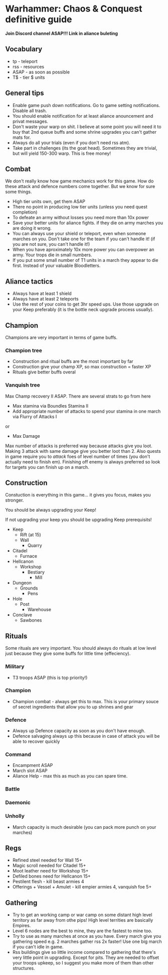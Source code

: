 # Warhammer: Chaos &amp; Conquest definitive guide
__Join Discord channel ASAP!!! Link in aliance buleting__

## Vocabulary
* tp - teleport
* rss - resources
* ASAP - as soon as possible
* T$ - tier $ units

## General tips

* Enable game push down notifications. Go to game setting notifications. Disable all trash.
* You should enable notification for at least aliance anouncement and privat messages.
* Don't waste your warp on shit. I believe at some point you will need it to buy that 2nd queue buffs and some shrine upgrades you can't gather mats for.
* Always do all your trials (even if you don't need rss atm).
* Take part in challenges (its the goat head). Sometimes they are trivial, but will yield 150-300 warp. This is free money!

## Combat
We don't really know how game mechanics work for this game. How do these attack and defence numbers come together.
But we know for sure some things.
* High tier units own, get them ASAP
* There no point in producing low tier units (unless you need quest completion)
* To defeate an army without losses you need more than 10x power
* Save your better units for aliance fights. if they die on army marches you are doing it wrong.
* You can always use your shield or teleport, even when someone marches on you. Don't take one for the team if you can't handle it! (if you are not sure, you can't handle it!)
* When you have aproximately 10x more power you can overpower an army. Your trops die in small numbers.
* If you put some small number of T1 units in a march they appear to die first. Instead of your valuable Bloodletters.

## Aliance tactics
* Always have at least 1 shield
* Always have at least 2 teleports
* Use the rest of your coins to get 3hr speed ups. Use those upgrade on your Keep preferably (it is the bottle neck upgrade process usually).

## Champion
Champions are very important in terms of game buffs.
### Champion tree
* Construction and ritual buffs are the most important by far
* Construction give your champ XP, so max construction = faster XP
* Rituals give better buffs overal
### Vanquish tree
Max Champ recovery II ASAP. There are several strats to go from here
* Max stamina via Boundles Stamina II
* Add appropriate number of attacks to spend your stamina in one march via Flurry of Attacks I

or

* Max Damage

Max number of attacks is preferred way because attacks give you loot. Making 3 attack with same damage give you better loot than 2.
Also quests in game require you to *attack* foes of level number of times (you don't actually need to finish em).
Finishing off enemy is always preferred so look for targets you can finish up on a march.

## Construction
Constuction is everything in this game... it gives you focus, makes you stronger.

You should be always upgrading your Keep!

If not upgrading your keep you should be upgrading Keep prerequisits!

* Keep
  * Rift (at 15)
  * Wall
    * Quarry
* Citadel
  * Furnace
* Hellcanon
  * Workshop
    * Bestiary
      * Mill
* Dungeon
  * Grounds
    * Pens
* Hole
  * Post
    * Warehouse
* Conclave
  * Sawbones

## Rituals
Some rituals are very important. You should always do rituals at low level just because they give some buffs for little time (effeciency).
### Military
* T3 troops ASAP (this is top priority!)
### Champion
* Champion combat - always get this to max. This is your primary souce of secret ingredients that allow you to up shrines and gear
### Defence
* Always up Defence capacity as soon as you don't have enough.
* Defence salvaging always up this because in case of attack you will be able to recover quickly
### Command
* Encampment ASAP
* March slot ASAP
* Aliance Help - max this as much as you can spare time.
### Battle
### Daemonic
### Unholly
* March capacity is much desirable (you can pack more punch on your marches)

## Regs

* Refined steel needed for Wall 15+
* Magic scroll needed for Citadel 15+
* Moot leather need for Workshop 15+
* Defiled bones need for Hellcanon 15+
* Pestilent flesh - kill beast armies 4
* Offerings + Vessel + Amulet - kill empier armies 4, vanquish foe 5+

## Gathering
* Try to get an working camp or war camp on some distant high level territory as far away from othe pips!
High level territies are basically Empires.
* Level 6 nodes are the best to mine, they are the fastest to mine too.
* Try to use as many marches at once as you have. Every march give you gathering speed e.g. 2 marches gather rss 2x faster!
Use one big march if you can't idle in game.
* Rss buildings give so little income compared to gathering that there's very little point in upgrading. Except for pits. They are needed to offset your troops upkeep, so I suggest you make more of them than other structures.
